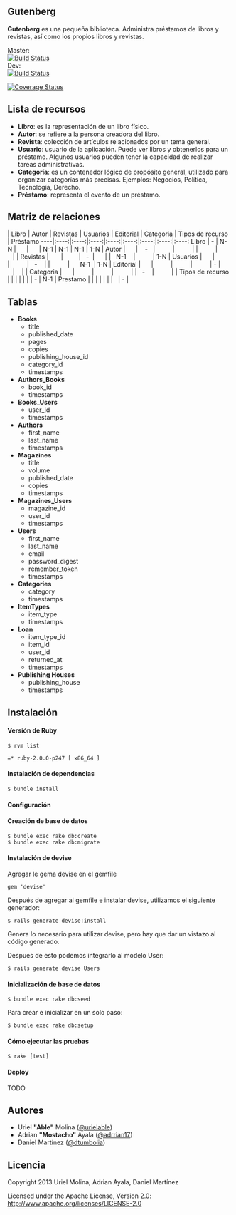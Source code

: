 ## Gutenberg

**Gutenberg** es una pequeña biblioteca. Administra préstamos de libros y revistas, así como los propios libros y revistas.

Master:  
[![Build Status](https://travis-ci.org/adrrian17/gutenberg.png?branch=master)](https://travis-ci.org/adrrian17/gutenberg)  
Dev:  
[![Build Status](https://travis-ci.org/adrrian17/gutenberg.png?branch=dev)](https://travis-ci.org/adrrian17/gutenberg)

[![Coverage Status](https://coveralls.io/repos/adrrian17/gutenberg/badge.png?branch=dev)](https://coveralls.io/r/adrrian17/gutenberg?branch=dev)

## Lista de recursos

* **Libro**: es la representación de un libro físico.
* **Autor**: se refiere a la persona creadora del libro.
* **Revista**: colección de artículos relacionados por un tema general.
* **Usuario**: usuario de la aplicación. Puede ver libros y obtenerlos para un préstamo. Algunos usuarios pueden tener la capacidad de realizar tareas administrativas.
* **Categoría**: es un contenedor lógico de propósito general, utilizado para organizar categorías más precisas. Ejemplos: Negocios, Política, Tecnología, Derecho.
* **Préstamo**: representa el evento de un préstamo.


## Matriz de relaciones


 | Libro | Autor | Revistas | Usuarios | Editorial | Categoria | Tipos de recurso | Préstamo
----|:----:|:----:|:----:|:----:|:----:|:----:|:----:|:----:
Libro               |   -   |   N-N    |          |          |    N-1    |   N-1     |       N-1         |    1-N     |
Autor               |       |    -     |          |          |           |           |                   |            |
Revistas            |       |          |     -    |          |           |   N-1     |                   |    1-N     |
Usuarios            |       |          |          |     -    |           |           |       N-1         |    1-N     |
Editorial           |       |          |          |          |     -     |           |                   |            |
Categoria           |       |          |          |          |           |     -     |                   |            |
Tipos de recurso    |       |          |          |          |           |           |         -         |    N-1     |
Prestamo            |       |          |          |          |           |           |                   |      -     |



## Tablas

* **Books**
    * title
    * published_date
    * pages
    * copies
    * publishing_house_id
    * category_id
    * timestamps
* **Authors_Books**
    * book_id
    * timestamps
* **Books_Users**
    * user_id
    * timestamps
* **Authors**
    * first_name
    * last_name
    * timestamps
* **Magazines**
    * title
    * volume
    * published_date
    * copies
    * timestamps
* **Magazines_Users**
    * magazine_id
    * user_id
    * timestamps
* **Users**
    * first_name
    * last_name
    * email
    * password_digest
    * remember_token
    * timestamps
* **Categories**
    * category
    * timestamps
* **ItemTypes**
    * item_type
    * timestamps
* **Loan**
    * item_type_id
    * item_id
    * user_id
    * returned_at
    * timestamps
* **Publishing Houses**
    * publishing_house
    * timestamps


## Instalación

#### Versión de Ruby

    $ rvm list

    =* ruby-2.0.0-p247 [ x86_64 ]


#### Instalación de dependencias

    $ bundle install

#### Configuración

#### Creación de base de datos
    $ bundle exec rake db:create
    $ bundle exec rake db:migrate

#### Instalación de devise

Agregar le gema devise en el gemfile

    gem 'devise'

Después de agregar al gemfile e instalar devise, utilizamos el siguiente generador:

    $ rails generate devise:install

Genera lo necesario para utilizar devise, pero hay que dar un vistazo al código generado.

Despues de esto podemos integrarlo al modelo User:

    $ rails generate devise Users


#### Inicialización de base de datos

    $ bundle exec rake db:seed

Para crear e inicializar en un solo paso:

    $ bundle exec rake db:setup

#### Cómo ejecutar las pruebas

    $ rake [test]

#### Deploy

TODO


## Autores

* Uriel **"Able"** Molina ([@urielable](http://twitter.com/urielable))
* Adrian **"Mostacho"** Ayala ([@adrrian17](http://twitter.com/adrrian17))
* Daniel Martínez ([@dtumbolia](http://twitter.com/dtumbolia))

## Licencia

Copyright 2013 Uriel Molina, Adrian Ayala, Daniel Martínez

Licensed under the Apache License, Version 2.0: http://www.apache.org/licenses/LICENSE-2.0
